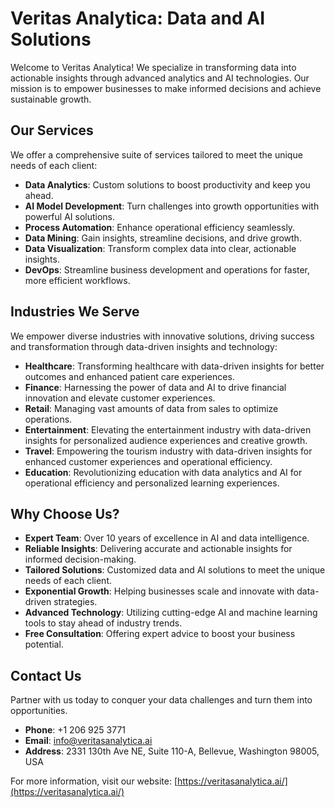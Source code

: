 # Veritas Analytica: Data and AI Solutions

Welcome to Veritas Analytica! We specialize in transforming data into actionable insights through advanced analytics and AI technologies. Our mission is to empower businesses to make informed decisions and achieve sustainable growth.

## Our Services

We offer a comprehensive suite of services tailored to meet the unique needs of each client:

- **Data Analytics**: Custom solutions to boost productivity and keep you ahead.
- **AI Model Development**: Turn challenges into growth opportunities with powerful AI solutions.
- **Process Automation**: Enhance operational efficiency seamlessly.
- **Data Mining**: Gain insights, streamline decisions, and drive growth.
- **Data Visualization**: Transform complex data into clear, actionable insights.
- **DevOps**: Streamline business development and operations for faster, more efficient workflows.

## Industries We Serve

We empower diverse industries with innovative solutions, driving success and transformation through data-driven insights and technology:

- **Healthcare**: Transforming healthcare with data-driven insights for better outcomes and enhanced patient care experiences.
- **Finance**: Harnessing the power of data and AI to drive financial innovation and elevate customer experiences.
- **Retail**: Managing vast amounts of data from sales to optimize operations.
- **Entertainment**: Elevating the entertainment industry with data-driven insights for personalized audience experiences and creative growth.
- **Travel**: Empowering the tourism industry with data-driven insights for enhanced customer experiences and operational efficiency.
- **Education**: Revolutionizing education with data analytics and AI for operational efficiency and personalized learning experiences.

## Why Choose Us?

- **Expert Team**: Over 10 years of excellence in AI and data intelligence.
- **Reliable Insights**: Delivering accurate and actionable insights for informed decision-making.
- **Tailored Solutions**: Customized data and AI solutions to meet the unique needs of each client.
- **Exponential Growth**: Helping businesses scale and innovate with data-driven strategies.
- **Advanced Technology**: Utilizing cutting-edge AI and machine learning tools to stay ahead of industry trends.
- **Free Consultation**: Offering expert advice to boost your business potential.

## Contact Us

Partner with us today to conquer your data challenges and turn them into opportunities.

- **Phone**: +1 206 925 3771
- **Email**: [info@veritasanalytica.ai](mailto:info@veritasanalytica.ai)
- **Address**: 2331 130th Ave NE, Suite 110-A, Bellevue, Washington 98005, USA

For more information, visit our website: [https://veritasanalytica.ai/](https://veritasanalytica.ai/)
